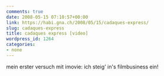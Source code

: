 ```yaml
---
comments: true
date: 2008-05-15 07:10:57+00:00
link: https://habi.gna.ch/2008/05/15/cadaques-express/
slug: cadaques-express
title: cadaques express [video]
wordpress_id: 1264
categories:
- none
---
```



mein erster versuch mit imovie: ich steig' in's filmbusiness ein!

